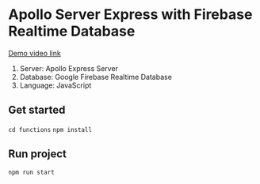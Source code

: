 # Apollo  Server Express with Firebase Realtime Database

[Demo video link](https://drive.google.com/file/d/18H_Ack0PQPr1qOhV51C465ee3qHssoPM/view?usp=sharing)
1. Server: Apollo Express Server
2. Database: Google Firebase Realtime Database
3. Language: JavaScript

## Get started

`cd functions`
`npm install`

## Run project

`npm run start`

